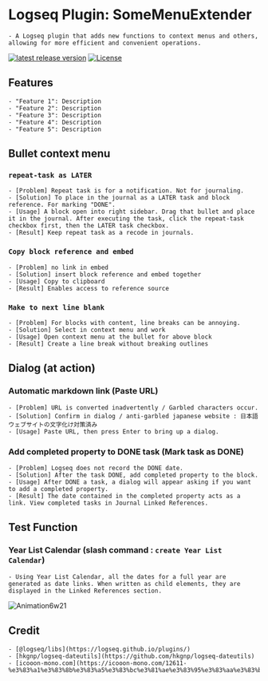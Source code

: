 # Logseq Plugin: SomeMenuExtender

    - A Logseq plugin that adds new functions to context menus and others, allowing for more efficient and convenient operations.

[![latest release version](https://img.shields.io/github/v/release/YU000jp/logseq-plugin-some-menu-extender)](https://github.com/YU000jp/logseq-plugin-some-menu-extender/releases)
[![License](https://img.shields.io/github/license/YU000jp/logseq-plugin-some-menu-extender?color=blue)](https://github.com/YU000jp/logseq-plugin-some-menu-extender/blob/main/LICENSE)

## Features

    - "Feature 1": Description
    - "Feature 2": Description
    - "Feature 3": Description
    - "Feature 4": Description
    - "Feature 5": Description

## Bullet context menu

### `repeat-task as LATER`

    - [Problem] Repeat task is for a notification. Not for journaling.
    - [Solution] To place in the journal as a LATER task and block reference. For marking "DONE".
    - [Usage] A block open into right sidebar. Drag that bullet and place it in the journal. After executing the task, click the repeat-task checkbox first, then the LATER task checkbox.
    - [Result] Keep repeat task as a recode in journals.

### `Copy block reference and embed`

    - [Problem] no link in embed
    - [Solution] insert block reference and embed together
    - [Usage] Copy to clipboard
    - [Result] Enables access to reference source

### `Make to next line blank`

    - [Problem] For blocks with content, line breaks can be annoying.
    - [Solution] Select in context menu and work
    - [Usage] Open context menu at the bullet for above block
    - [Result] Create a line break without breaking outlines

## Dialog (at action)

### Automatic markdown link (Paste URL)

    - [Problem] URL is converted inadvertently / Garbled characters occur.
    - [Solution] Confirm in dialog / anti-garbled japanese website : 日本語ウェブサイトの文字化け対策済み
    - [Usage] Paste URL, then press Enter to bring up a dialog.

### Add completed property to DONE task (Mark task as DONE)

    - [Problem] Logseq does not record the DONE date.
    - [Solution] After the task DONE, add completed property to the block.
    - [Usage] After DONE a task, a dialog will appear asking if you want to add a completed property.
    - [Result] The date contained in the completed property acts as a link. View completed tasks in Journal Linked References.

## Test Function

### Year List Calendar (slash command : `create Year List Calendar`)

    - Using Year List Calendar, all the dates for a full year are generated as date links. When written as child elements, they are displayed in the Linked References section.

![Animation6w21](https://user-images.githubusercontent.com/111847207/222945226-f8e031cf-9e49-4c98-a5e8-ee360c931050.gif)

## Credit

    - [@logseq/libs](https://logseq.github.io/plugins/)
    - [hkgnp/logseq-dateutils](https://github.com/hkgnp/logseq-dateutils)
    - [icooon-mono.com](https://icooon-mono.com/12611-%e3%83%a1%e3%83%8b%e3%83%a5%e3%83%bc%e3%81%ae%e3%83%95%e3%83%aa%e3%83%bc%e3%82%a2%e3%82%a4%e3%82%b3%e3%83%b316/)
